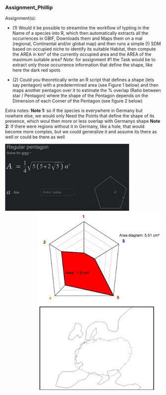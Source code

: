 ### Assignment_Phillip

Assignment(s):
- (1) Would it be possible to streamline the workflow of typting in the Name of a species into R, which then automatically extracts all the occurrences in GBIF, Downloads them and Maps them on a mal (regional, Continental and/or global map) and then runs a simple (!) SDM based on occupied niche to identify its suitable Habitat, then compute the AREA in km² of the currently occupied area and the AREA of the maximum suitable area?
              *Note:* for assignment #1 the Task would be to extract only those occurrence information that define the shape, like here the dark red spots
  
- (2) Could you theoretically write an R script that defines a shape (lets say pentagon) with a predetermined area (see Figure 1 below) and then maps another pentagon over it to estimate the % overlap (Ratio between star / Pentagon) where the shape of the Pentagon depends on the Dimension of each Corner of the Pentagon (see figure 2 below)

Extra notes:
**Note 1:** so if the species is everywhere in Germany but nowhere else, we would only Need the Points that define the shape of its presence, which woul then more or less overlap with Germanys shape
**Note 2:** If there were regions without it in Germany, like a hole, that would become more complex, but we could generalize it and assume its there as well or could be there as well

<img align="left" src="fig/fig1.jpeg" width="400">
<img align="right" src="fig/fig2.jpeg" width="400">


<img align="right" src="fig/fig3.jpeg" width="400">
